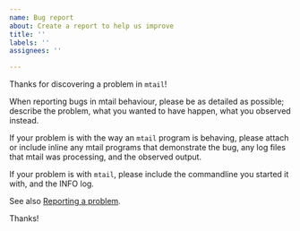 ```yaml
---
name: Bug report
about: Create a report to help us improve
title: ''
labels: ''
assignees: ''

---
```


Thanks for discovering a problem in `mtail`!

When reporting bugs in mtail behaviour, please be as detailed as possible; describe the problem, what you wanted to have happen, what you observed instead.

If your problem is with the way an `mtail` program is behaving, please attach or include inline any mtail programs that demonstrate the bug, any log files that mtail was processing, and the observed output.

If your problem is with `mtail`, please include the commandline you started it with, and the INFO log.

See also [Reporting a problem](https://github.com/google/mtail/blob/main/docs/Troubleshooting.md#reporting-a-problem).


Thanks!
